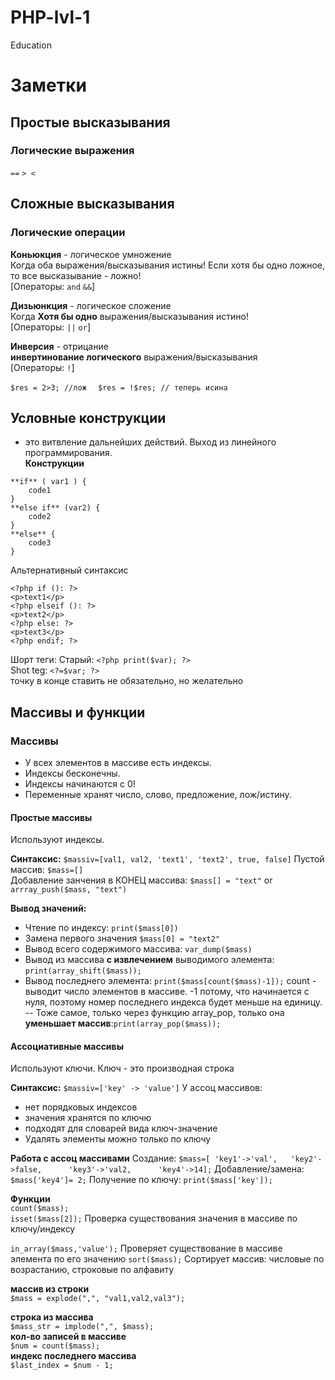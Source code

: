 # PHP-lvl-1
Education

# Заметки
## Простые высказывания
### Логические выражения
```==```
```> <```


## Сложные высказывания
### Логические операции  
  

**Коньюкция** - логическое умножение  
Когда оба выражения/высказывания истины! Если хотя бы одно ложное, то все высказывание - ложно!  
[Операторы:
```and```
```&&```]

**Дизьюнкция** - логическое сложение  
Когда **Хотя бы одно** выражения/высказывания истино!  
[Операторы:
```||```
```or```]

**Инверсия** - отрицание  
**инвертинование логического** выражения/высказывания    
[Операторы:
```!```]  

```$res = 2>3; //лож  ```
```$res = !$res; // теперь исина```
  
## Условные конструкции  
- это витвление дальнейших действий. Выход из линейного программирования.  
**Конструкции**
``` 
**if** ( var1 ) {  
    code1
}  
**else if** (var2) {  
    code2
}  
**else** {  
    code3
}  
```

Альтернативный синтаксис  
```  
<?php if (): ?>
<p>text1</p> 
<?php elseif (): ?>
<p>text2</p> 
<?php else: ?>
<p>text3</p> 
<?php endif; ?>
```  

Шорт теги:
Старый: ```<?php print($var); ?>```  
Shot teg: ```<?=$var; ?>```  
точку в конце ставить не обязательно, но желательно  

## Массивы и функции
### Массивы  
- У всех элементов в массиве есть индексы.
- Индексы бесконечны.
- Индексы начинаются с 0!
- Переменные хранят число, слово, предложение, лож/истину.

#### Простые массивы
Используют индексы.

**Синтаксис:**
```$massiv=[val1, val2, 'text1', 'text2', true, false]```
Пустой массив: ```$mass=[]```  
Добавление занчения в КОНЕЦ массива: ```$mass[] = "text"```
or ```arrray_push($mass, "text")```

**Вывод значений:**
- Чтение по индексу: ```print($mass[0])```
- Замена первого значения ```$mass[0] = "text2"```
- Вывод всего содержимого массива: ```var_dump($mass)```
- Вывод из массива **с извлечением** выводимого элемента: ```print(array_shift($mass));```
- Вывод последнего элемента: ```print($mass[count($mass)-1]);```
count - выводит число элементов в массиве.
-1 потому, что начинается с нуля, поэтому номер последнего индекса будет меньше на единицу.
-- Тоже самое, только через функцию array_pop, только она **уменьшает массив**:```print(array_pop($mass));```

#### Ассоциативные массивы
Используют ключи.
Ключ - это производная строка

**Синтаксис:**
```$massiv=['key' -> 'value']```
У ассоц массивов:
- нет порядковых индексов
- значения хранятся по ключю  
- подходят для словарей вида ключ-значение
- Удалять элементы можно только по ключу

**Работа с ассоц массивами**
Создание: ```$mass=[ 'key1'->'val',   'key2'->false,      'key3'->'val2,      'key4'->14];```
Добавление/замена: ```$mass['key4']= 2;```
Получение по ключу: ```print($mass['key']);```

**Функции**  
```count($mass);```  
```isset($mass[2]);``` Проверка существования значения в массиве по ключу/индексу  

```in_array($mass,'value');``` Проверяет существование в массиве элемента по его значению 
```sort($mass);``` Сортирует массив: числовые по возрастанию, строковые по алфавиту

**массив из строки**  
```$mass = explode(",", "val1,val2,val3");```

**строка из массива**  
```$mass_str = implode(",", $mass);```  
**кол-во записей в массиве**  
```$num = count($mass);```  
**индекс последнего массива**  
```$last_index = $num - 1;``` 

 